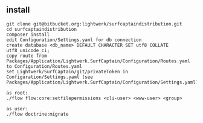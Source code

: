 install
-------

	git clone git@bitbucket.org:lightwerk/surfcaptaindistribution.git
	cd surfcaptaindistribution
	composer install
	edit Configuration/Settings.yaml for db connection
	create database <db_name> DEFAULT CHARACTER SET utf8 COLLATE utf8_unicode_ci;
	copy route from Packages/Application/Lightwerk.SurfCaptain/Configuration/Routes.yaml to Configuration/Routes.yaml
	set Lightwerk/SurfCaptain/git/privateToken in Configuration/Settings.yaml (see Packages/Application/Lightwerk.SurfCaptain/Configuration/Settings.yaml)

	as root:
	./flow flow:core:setfilepermissions <cli-user> <www-user> <group>

	as user:
	./flow doctrine:migrate

